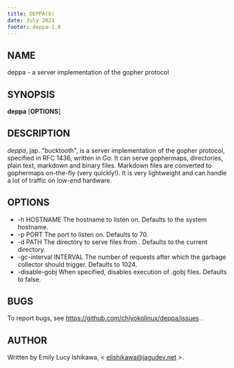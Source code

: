 ```yaml
---
title: DEPPA(8)
date: July 2021
footer: deppa-1.0
---
```


NAME
----

deppa - a server implementation of the gopher protocol

SYNOPSIS
--------

**deppa** [**OPTIONS**]

DESCRIPTION
-----------

*deppa*, jap. "bucktooth", is a server implementation of the gopher protocol, specified in RFC 1436, written in Go. It can serve gophermaps, directories, plain text, markdown and binary files. Markdown files are converted to gophermaps on-the-fly (very quickly!). It is very lightweight and can handle a lot of traffic on low-end hardware.

OPTIONS
-------

* -h HOSTNAME
  The hostname to listen on. Defaults to the system hostname.
* -p PORT
  The port to listen on. Defaults to 70.
* -d PATH
  The directory to serve files from . Defaults to the current directory.
* -gc-interval INTERVAL
  The number of requests after which the garbage collector should trigger. Defaults to 1024.
* -disable-gobj
  When specified, disables execution of .gobj files. Defaults to false.

BUGS
----

To report bugs, see https://github.com/chiyokolinux/deppa/issues .

AUTHOR
------

Written by Emily Lucy Ishikawa, < elishikawa@jagudev.net >.
